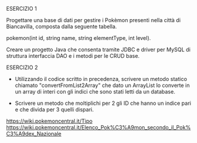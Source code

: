 ESERCIZIO 1 

Progettare una base di dati per gestire i Pokèmon presenti nella città di Biancavilla, composta dalla seguente tabella. 

pokemon(int id, string name, string elementType, int level). 

Creare un progetto Java che consenta tramite JDBC e driver per MySQL di struttura interfaccia DAO e i metodi per le CRUD base. 


ESERCIZIO 2 

+ Utilizzando il codice scritto in precedenza, scrivere un metodo statico chiamato "convertFromList2Array" che dato un ArrayList lo converte in un array di interi con gli indici che sono stati letti da un database. 

+ Scrivere un metodo che moltiplichi per 2 gli ID che hanno un indice pari e che divida per 3 quelli dispari. 



https://wiki.pokemoncentral.it/Tipo
https://wiki.pokemoncentral.it/Elenco_Pok%C3%A9mon_secondo_il_Pok%C3%A9dex_Nazionale